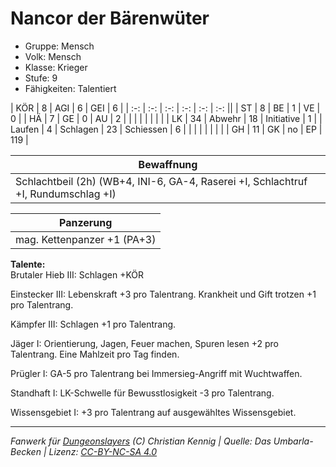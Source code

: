 # Nancor der Bärenwüter  
- Gruppe: Mensch  
- Volk: Mensch  
- Klasse: Krieger  
- Stufe: 9  
- Fähigkeiten: Talentiert  


| KÖR    | 8  | AGI      | 6  | GEI        | 6   |
| :-: | :-: | :-: | :-: | :-: | :-: ||
| ST     | 8  | BE       | 1  | VE         | 0   |
| HÄ     | 7  | GE       | 0  | AU         | 2   |
|        |    |          |    |            |     |
| LK     | 34 | Abwehr   | 18 | Initiative | 1   |
| Laufen | 4  | Schlagen | 23 | Schiessen  | 6   |
|        |    |          |    |            |     |
| GH     | 11 | GK       | no | EP         | 119 |


| Bewaffnung |
| --- |
| Schlachtbeil (2h) (WB+4, INI-6, GA-4, Raserei +I, Schlachtruf +I, Rundumschlag +I) |


| Panzerung |
| --- |
| mag. Kettenpanzer +1 (PA+3) |


**Talente:**  
Brutaler Hieb III: Schlagen +KÖR

Einstecker III: Lebenskraft +3 pro Talentrang. Krankheit und Gift trotzen +1 pro Talentrang.

Kämpfer III: Schlagen +1 pro Talentrang.

Jäger I: Orientierung, Jagen, Feuer machen, Spuren lesen +2 pro Talentrang. Eine Mahlzeit pro Tag finden.

Prügler I: GA-5 pro Talentrang bei Immersieg-Angriff mit Wuchtwaffen.

Standhaft I: LK-Schwelle für Bewusstlosigkeit -3 pro Talentrang.

Wissensgebiet I: +3 pro Talentrang auf ausgewähltes Wissensgebiet.





___
*Fanwerk für [Dungeonslayers](https://www.dungeonslayers.net/) (C) Christian Kennig | Quelle: Das Umbarla-Becken | Lizenz: [CC-BY-NC-SA 4.0](https://creativecommons.org/licenses/by-nc-sa/4.0/deed.de)*